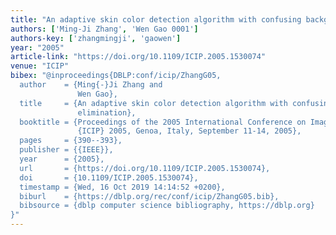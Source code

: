 ```yaml
---
title: "An adaptive skin color detection algorithm with confusing backgrounds elimination"
authors: ['Ming-Ji Zhang', 'Wen Gao 0001']
authors-key: ['zhangmingji', 'gaowen']
year: "2005"
article-link: "https://doi.org/10.1109/ICIP.2005.1530074"
venue: "ICIP"
bibex: "@inproceedings{DBLP:conf/icip/ZhangG05,
  author    = {Ming{-}Ji Zhang and
               Wen Gao},
  title     = {An adaptive skin color detection algorithm with confusing backgrounds
               elimination},
  booktitle = {Proceedings of the 2005 International Conference on Image Processing,
               {ICIP} 2005, Genoa, Italy, September 11-14, 2005},
  pages     = {390--393},
  publisher = {{IEEE}},
  year      = {2005},
  url       = {https://doi.org/10.1109/ICIP.2005.1530074},
  doi       = {10.1109/ICIP.2005.1530074},
  timestamp = {Wed, 16 Oct 2019 14:14:52 +0200},
  biburl    = {https://dblp.org/rec/conf/icip/ZhangG05.bib},
  bibsource = {dblp computer science bibliography, https://dblp.org}
}"
---
```

